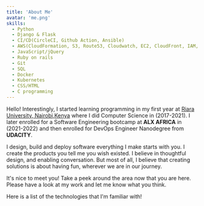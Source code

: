 ```yaml
---
title: 'About Me'
avatar: 'me.png'
skills:
  - Python
  - Django & Flask
  - CI/CD(CircleCI, Github Action, Ansible)
  - AWS(CloudFormation, S3, Route53, Cloudwatch, EC2, CloudFront, IAM, RDS, ECS)
  - JavaScript/jQuery
  - Ruby on rails
  - Git
  - SQL
  - Docker
  - Kubernetes
  - CSS/HTML
  - C programming
---
```



Hello! Interestingly, I started learning programming in my first year at [Riara University,  Nairobi,Kenya](https://www.riarauniversity.ac.ke) where I did Computer Science in (2017-2021).
I later enrolled for a Software Engineering bootcamp at **ALX AFRICA** in (2021-2022) and then enrolled for DevOps Engineer Nanodegree from **UDACITY**. 

I design, build and deploy software  everything I make starts with you. I create the products you tell me you wish existed. I believe in thoughtful design, and enabling conversation. But most of all, I believe that creating solutions is about having fun, wherever we are in our journey.

It's nice to meet you! Take a peek around the area now that you are here. Please have a look at my work and let me know what you think.

Here is a list of the technologies that I'm familiar with!
